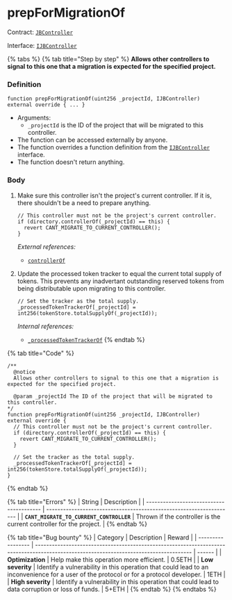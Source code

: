 # prepForMigrationOf

Contract: [`JBController`](../)​‌

Interface: [`IJBController`](../../../../interfaces/ijbcontroller.md)

{% tabs %}
{% tab title="Step by step" %}
**Allows other controllers to signal to this one that a migration is expected for the specified project.**

### Definition

```solidity
function prepForMigrationOf(uint256 _projectId, IJBController) external override { ... }
```

* Arguments:
  * `_projectId` is the ID of the project that will be migrated to this controller.
* The function can be accessed externally by anyone.
* The function overrides a function definition from the [`IJBController`](../../../../interfaces/ijbcontroller.md) interface.
* The function doesn't return anything.

### Body

1.  Make sure this controller isn't the project's current controller. If it is, there shouldn't be a need to prepare anything.

    ```solidity
    // This controller must not be the project's current controller.
    if (directory.controllerOf(_projectId) == this) {
      revert CANT_MIGRATE_TO_CURRENT_CONTROLLER();
    }
    ```

    _External references:_

    * [`controllerOf`](../../../jbdirectory/properties/controllerof.md)
2.  Update the processed token tracker to equal the current total supply of tokens. This prevents any inadvertant outstanding reserved tokens from being distributable upon migrating to this controller.

    ```solidity
    // Set the tracker as the total supply.
    _processedTokenTrackerOf[_projectId] = int256(tokenStore.totalSupplyOf(_projectId));
    ```

    _Internal references:_

    * [`_processedTokenTrackerOf`](../properties/\_processedtokentrackerof.md)
{% endtab %}

{% tab title="Code" %}
```solidity
/** 
  @notice
  Allows other controllers to signal to this one that a migration is expected for the specified project.

  @param _projectId The ID of the project that will be migrated to this controller.
*/
function prepForMigrationOf(uint256 _projectId, IJBController) external override {
  // This controller must not be the project's current controller.
  if (directory.controllerOf(_projectId) == this) {
    revert CANT_MIGRATE_TO_CURRENT_CONTROLLER();
  }

  // Set the tracker as the total supply.
  _processedTokenTrackerOf[_projectId] = int256(tokenStore.totalSupplyOf(_projectId));
}
```
{% endtab %}

{% tab title="Errors" %}
| String                                   | Description                                                         |
| ---------------------------------------- | ------------------------------------------------------------------- |
| **`CANT_MIGRATE_TO_CURRENT_CONTROLLER`** | Thrown if the controller is the current controller for the project. |
{% endtab %}

{% tab title="Bug bounty" %}
| Category          | Description                                                                                                                            | Reward |
| ----------------- | -------------------------------------------------------------------------------------------------------------------------------------- | ------ |
| **Optimization**  | Help make this operation more efficient.                                                                                               | 0.5ETH |
| **Low severity**  | Identify a vulnerability in this operation that could lead to an inconvenience for a user of the protocol or for a protocol developer. | 1ETH   |
| **High severity** | Identify a vulnerability in this operation that could lead to data corruption or loss of funds.                                        | 5+ETH  |
{% endtab %}
{% endtabs %}
